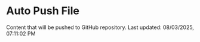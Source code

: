 # Auto Push File

Content that will be pushed to GitHub repository.
Last updated: 08/03/2025, 07:11:02 PM